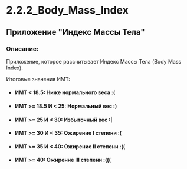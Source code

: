 # 2.2.2_Body_Mass_Index

## Приложение "Индекс Массы Тела"

### Описание:

Приложение, которое рассчитывает Индекс Массы Тела (Body Mass Index).

Итоговые значения ИМТ:
* #### ИМТ < 18.5:	Ниже нормального веса :( 
* #### ИМТ >= 18.5 И < 25:	Нормальный вес :)
* #### ИМТ >= 25 И < 30:	Избыточный вес :| 
* #### ИМТ >= 30 И < 35:	Ожирение I степени :(
* #### ИМТ >= 35 И < 40:	Ожирение II степени :((
* #### ИМТ >= 40:	Ожирение III степени :(((
